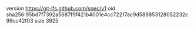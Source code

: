 version https://git-lfs.github.com/spec/v1
oid sha256:95bd7f7392a5687f9f421b4001e4cc72217ac9d588853128052232c99cc42f03
size 3925
